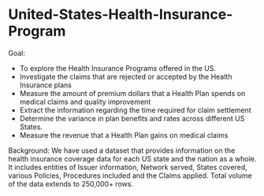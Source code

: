# United-States-Health-Insurance-Program

Goal: 
-	To explore the Health Insurance Programs offered in the US. 
-	Investigate the claims that are rejected or accepted by the Health Insurance plans
-	Measure the amount of premium dollars that a Health Plan spends on medical claims and quality improvement
-	Extract the information regarding the time required for claim settlement
-	Determine the variance in plan benefits and rates across different US States. 
-	Measure the revenue that a Health Plan gains on medical claims






Background:
We have used a dataset that provides information on the health insurance coverage data for each US 
state and the nation as a whole. 
It includes entities of Issuer information, Network served, States covered, various Policies, Procedures included and the Claims applied. 
Total volume of the data extends to 250,000+ rows. 
